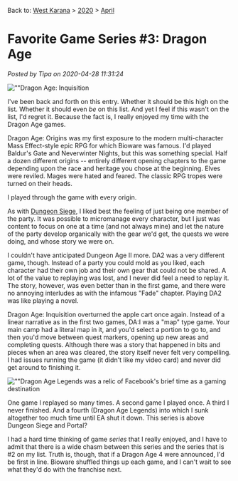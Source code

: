 Back to: [West Karana](/posts/westkarana.md) > [2020](/posts/2020/westkarana.md) > [April](./westkarana.md)
# Favorite Game Series #3: Dragon Age

*Posted by Tipa on 2020-04-28 11:31:24*


![\"\"](\"https://chasingdings.com/wp-content/uploads/2020/04/DragonAgeInquisition-2014-11-23-19-25-40-81-1024x819.jpg\")Dragon Age: Inquisition

I've been back and forth on this entry. Whether it should be this high on the list. Whether it should even *be* on this list. And yet I feel if this wasn't on the list, I'd regret it. Because the fact is, I really enjoyed my time with the Dragon Age games.



Dragon Age: Origins was my first exposure to the modern multi-character Mass Effect-style epic RPG for which Bioware was famous. I'd played Baldur's Gate and Neverwinter Nights, but this was something special. Half a dozen different origins -- entirely different opening chapters to the game depending upon the race and heritage you chose at the beginning. Elves were reviled. Mages were hated and feared. The classic RPG tropes were turned on their heads.



I played through the game with every origin.



As with [Dungeon Siege](\"https://chasingdings.com/?p=142\"), I liked best the feeling of just being one member of the party. It was possible to micromanage every character, but I just was content to focus on one at a time (and not always mine) and let the nature of the party develop organically with the gear we'd get, the quests we were doing, and whose story we were on.





I couldn't have anticipated Dungeon Age II more. DA2 was a very different game, though. Instead of a party you could mold as you liked, each character had their own job and their own gear that could not be shared. A lot of the value to replaying was lost, and I never did feel a need to replay it. The story, however, was even better than in the first game, and there were no annoying interludes as with the infamous \"Fade\" chapter. Playing DA2 was like playing a novel.



Dragon Age: Inquisition overturned the apple cart once again. Instead of a linear narrative as in the first two games, DA:I was a \"map\" type game. Your main camp had a literal map in it, and you'd select a portion to go to, and then you'd move between quest markers, opening up new areas and completing quests. Although there was a story that happened in bits and pieces when an area was cleared, the story itself never felt very compelling. I had issues running the game (it didn't like my video card) and never did get around to finishing it.



![\"\"](\"https://chasingdings.com/wp-content/uploads/2020/04/Fullscreen-capture-292011-70454-AM.jpg\")Dragon Age Legends was a relic of Facebook's brief time as a gaming destination

One game I replayed so many times. A second game I played once. A third I never finished. And a fourth (Dragon Age Legends) into which I sunk altogether too much time until EA shut it down. This series is above Dungeon Siege and Portal?



I had a hard time thinking of game *series* that I really enjoyed, and I have to admit that there is a wide chasm between this series and the series that is #2 on my list. Truth is, though, that if a Dragon Age 4 were announced, I'd be first in line. Bioware shuffled things up each game, and I can't wait to see what they'd do with the franchise next.



